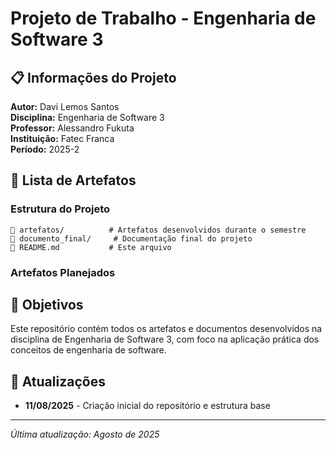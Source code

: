 # Projeto de Trabalho - Engenharia de Software 3

## 📋 Informações do Projeto

**Autor:** Davi Lemos Santos  
**Disciplina:** Engenharia de Software 3  
**Professor:** Alessandro Fukuta  
**Instituição:** Fatec Franca  
**Período:** 2025-2

## 📂 Lista de Artefatos

### Estrutura do Projeto

```
📁 artefatos/          # Artefatos desenvolvidos durante o semestre
📁 documento_final/     # Documentação final do projeto
📄 README.md           # Este arquivo
```

### Artefatos Planejados

## 🎯 Objetivos

Este repositório contém todos os artefatos e documentos desenvolvidos na disciplina de Engenharia de Software 3, com foco na aplicação prática dos conceitos de engenharia de software.

## 📝 Atualizações

- **11/08/2025** - Criação inicial do repositório e estrutura base

---

*Última atualização: Agosto de 2025*

